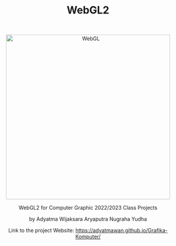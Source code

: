 <h1 align="center"> WebGL2 </h1> <br>
<p align="center">
  <a >
    <img alt="WebGL" title="WebGL" src="https://upload.wikimedia.org/wikipedia/commons/2/25/WebGL_Logo.svg" width="450">
  </a>
</p>

<p align="center">
  WebGL2 for Computer Graphic 2022/2023 Class Projects
</p>
<p align="center">
    by Adyatma Wijaksara Aryaputra Nugraha Yudha
</p>
<p align="center">
    Link to the project Website: <a href="https://adyatmawan.github.io/Grafika-Komputer/">https://adyatmawan.github.io/Grafika-Komputer/</a>
</p>